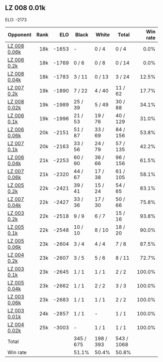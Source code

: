 ## LZ 008 0.01k ##

ELO: -2173

Opponent | Rank | ELO | Black | White | Total | Win rate
---------|-----:|----:|-------|-------|-------|-------:
[LZ 008 0.06k](LZ%20008%200.06k.md) | 18k | -1653 | - | 0 / 4 | 0 / 4 | 0.0%
[LZ 006 0.2k](LZ%20006%200.2k.md) | 18k | -1769 | 0 / 6 | 0 / 8 | 0 / 14 | 0.0%
[LZ 008 0.04k](LZ%20008%200.04k.md) | 18k | -1783 | 3 / 11 | 0 / 13 | 3 / 24 | 12.5%
[LZ 007 0.2k](LZ%20007%200.2k.md) | 19k | -1890 | 7 / 22 | 4 / 40 | 11 / 62 | 17.7%
[LZ 008 0.02k](LZ%20008%200.02k.md) | 19k | -1989 | 25 / 39 | 5 / 49 | 30 / 88 | 34.1%
[LZ 006 0.1k](LZ%20006%200.1k.md) | 19k | -1996 | 21 / 53 | 19 / 76 | 40 / 129 | 31.0%
[LZ 006 0.06k](LZ%20006%200.06k.md) | 20k | -2151 | 51 / 87 | 33 / 69 | 84 / 156 | 53.8%
[LZ 007 0.1k](LZ%20007%200.1k.md) | 20k | -2163 | 33 / 56 | 24 / 79 | 57 / 135 | 42.2%
[LZ 006 0.04k](LZ%20006%200.04k.md) | 21k | -2253 | 60 / 90 | 36 / 66 | 96 / 156 | 61.5%
[LZ 007 0.06k](LZ%20007%200.06k.md) | 21k | -2320 | 44 / 67 | 17 / 38 | 61 / 105 | 58.1%
[LZ 005 0.2k](LZ%20005%200.2k.md) | 22k | -2421 | 39 / 41 | 15 / 24 | 54 / 65 | 83.1%
[LZ 007 0.04k](LZ%20007%200.04k.md) | 22k | -2427 | 33 / 36 | 17 / 30 | 50 / 66 | 75.8%
[LZ 003 0.2k](LZ%20003%200.2k.md) | 22k | -2518 | 9 / 9 | 6 / 7 | 15 / 16 | 93.8%
[LZ 005 0.1k](LZ%20005%200.1k.md) | 22k | -2548 | 10 / 10 | 8 / 10 | 18 / 20 | 90.0%
[LZ 005 0.06k](LZ%20005%200.06k.md) | 23k | -2604 | 3 / 4 | 4 / 4 | 7 / 8 | 87.5%
[LZ 004 0.2k](LZ%20004%200.2k.md) | 23k | -2607 | 3 / 5 | 5 / 6 | 8 / 11 | 72.7%
[LZ 003 0.1k](LZ%20003%200.1k.md) | 23k | -2645 | 1 / 1 | 1 / 1 | 2 / 2 | 100.0%
[LZ 005 0.04k](LZ%20005%200.04k.md) | 23k | -2662 | 1 / 1 | 2 / 2 | 3 / 3 | 100.0%
[LZ 003 0.06k](LZ%20003%200.06k.md) | 23k | -2683 | 1 / 1 | 1 / 1 | 2 / 2 | 100.0%
[LZ 003 0.01k](LZ%20003%200.01k.md) | 24k | -2857 | 1 / 1 | - | 1 / 1 | 100.0%
[LZ 004 0.02k](LZ%20004%200.02k.md) | 25k | -3003 | - | 1 / 1 | 1 / 1 | 100.0%
Total | | | 345 / 675 | 198 / 393 | 543 / 1068 | 
Win rate| | | 51.1% | 50.4% | 50.8% | 
